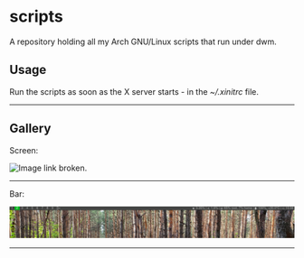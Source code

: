 # scripts

A repository holding all my Arch GNU/Linux scripts that run under dwm.

## Usage

Run the scripts as soon as the X server starts - in the *~/.xinitrc* file.

---

## Gallery

Screen:

![Image link broken.](https://github.com/Staneesh/scripts/blob/master/screen.png)

---

Bar:

![Image link broken.](https://github.com/Staneesh/scripts/blob/master/bar.png)

---